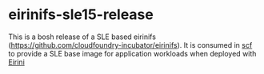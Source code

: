 # eirinifs-sle15-release

This is a bosh release of a SLE based eirinifs (https://github.com/cloudfoundry-incubator/eirinifs). It is consumed in [scf](https://github.com/suse/scf) to provide a SLE base image for application workloads when deployed with [Eirini](https://github.com/cloudfoundry-incubator/eirini)
